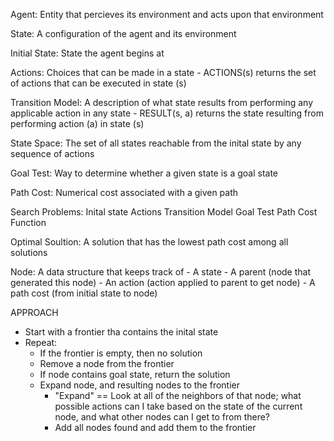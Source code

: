 Agent:
    Entity that percieves its environment and acts upon that environment

State:
    A configuration of the agent and its environment

Initial State:
    State the agent begins at

Actions:
    Choices that can be made in a state
        - ACTIONS(s) returns the set of actions that can be executed in state (s)

Transition Model:
    A description of what state results from performing any applicable action in any state
        - RESULT(s, a) returns the state resulting from performing action (a) in state (s)
    
State Space:
    The set of all states reachable from the inital state by any sequence of actions

Goal Test:
    Way to determine whether a given state is a goal state

Path Cost:
    Numerical cost associated with a given path


Search Problems:
    Inital state
    Actions
    Transition Model
    Goal Test
    Path Cost Function

Optimal Soultion:
    A solution that has the lowest path cost among all solutions

Node:
    A data structure that keeps track of
        - A state
        - A parent (node that generated this node)
        - An action (action applied to parent to get node)
        - A path cost (from initial state to node)


APPROACH
 - Start with a frontier tha contains the inital state
 - Repeat:
    - If the frontier is empty, then no solution
    - Remove a node from the frontier
    - If node contains goal state, return the solution
    - Expand node, and resulting nodes to the frontier
        - "Expand" == Look at all of the neighbors of that node; what possible actions can I take based on the state of the current node, and what other nodes can I get to from there?
        - Add all nodes found and add them to the frontier